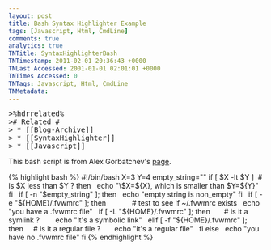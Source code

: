 ```yaml
---
layout: post
title: Bash Syntax Highlighter Example
tags: [Javascript, Html, CmdLine]
comments: true
analytics: true
TNTitle: SyntaxHighlighterBash
TNTimestamp: 2011-02-01 20:36:43 +0000
TNLast Accessed: 2001-01-01 02:01:01 +0000
TNTimes Accessed: 0
TNTags: Javascript, Html, CmdLine
TNMetadata: 
---
```



<pre class="action ideaaction">
>%hdrrelated%
># Related #
> * [[Blog-Archive]]
> * [[SyntaxHighlighter]]
> * [[Javascript]]
</pre>

This bash script is from Alex Gorbatchev's [page](http://alexgorbatchev.com/SyntaxHighlighter/).

{% highlight bash %}
#!/bin/bash
X=3
Y=4
empty_string=""
if [ $X -lt $Y ]  # is $X less than $Y ? 
then
  echo "\$X=${X}, which is smaller than \$Y=${Y}"
fi
 
if [ -n "$empty_string" ]; then
  echo "empty string is non_empty"
fi
 
if [ -e "${HOME}/.fvwmrc" ]; then             # test to see if ~/.fvwmrc exists
  echo "you have a .fvwmrc file"
  if [ -L "${HOME}/.fvwmrc" ]; then       # is it a symlink ?  
      echo "it's a symbolic link"
  elif [ -f "${HOME}/.fvwmrc" ]; then     # is it a regular file ?
      echo "it's a regular file"
  fi
else
  echo "you have no .fvwmrc file"
fi
{% endhighlight %}

